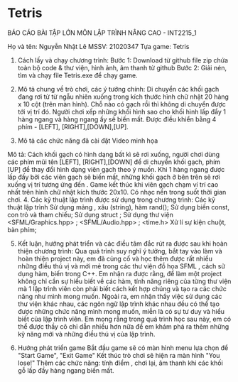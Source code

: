 # Tetris
BÁO CÁO BÀI TẬP LỚN MÔN LẬP TRÌNH NÂNG CAO - INT2215_1

Họ và tên: Nguyễn Nhật Lê
MSSV: 21020347
Tựa game: Tetris

1. Cách lấy và chạy chương trình:
Bước 1: Download từ github file zip chứa toàn bộ code & thư viện, hình ảnh, âm thanh từ github
Bước 2: Giải nén, tìm và chạy file Tetris.exe để chạy game.
2. Mô tả chung về trò chơi, các ý tưởng chính:
Di chuyển các khối gạch đang rơi từ từ ngẫu nhiên xuống trong kích thước hình chữ nhật 20 hàng x 10 cột (trên màn hình). Chỗ nào có gạch rồi thì không di chuyển được tới vị trí đó. Người chơi xếp những khối hình sao cho khối hình lấp đầy 1 hàng ngang và hàng ngang ấy sẽ biến mất.
Được điều khiển bằng 4 phím -  [LEFT], [RIGHT],[DOWN],[UP].

3. Mô tả các chức năng đã cài đặt
Video minh họa

Mô tả:
Cách khối gạch có hình dạng bất kì sẽ rơi xuống, người chơi dùng các phím mũi tên [LEFT], [RIGHT],[DOWN] để di chuyển khối gạch, phím [UP] để thay đổi hình dạng viên gạch theo ý muốn. Khi 1 hàng ngang được lấp đấy bởi các viên gạch sẽ biến mất, những khối gạch ở bên trên sẽ rơi xuống vị trí tương ứng đến . Game kết thúc khi viên gạch chạm ví trí cao nhất trên hình chữ nhật kích thước 20x10.
Có nhạc nền trong suốt thời gian chơi. 
4. Các kỹ thuật lập trình được sử dụng trong chương trình:
Các kỹ thuật lập trình
Sử dụng mảng , xâu (string), hàm rand();
Sử dụng biến const, con trỏ và tham chiếu;
Sử dụng struct ;
Sử dụng thư viện <SFML/Graphics.hpp> ; <SFML/Audio.hpp> ; <time.h>
Xử lí sự kiện chuột, bàn phím;

5. Kết luận, hướng phát triển và các điều tâm đắc rút ra được sau khi hoàn thiện chương trình:
Qua quá trình suy nghĩ ý tưởng, bắt tay vào làm và hoàn thiện project này, em đã củng cố và học thêm được rất nhiều những điều thú vị và mới mẻ trong các thư viện đồ họa SFML , cách sử dụng hàm, biến trong C++. Em nhận ra được rằng, để làm một project không chỉ cần sự hiểu biết về các hàm, tính năng riêng của từng thư viện mà 1 lập trình viên còn phải biết cách kết hợp chúng và tạo ra các chức năng như mình mong muốn. Ngoài ra, em nhận thấy việc sử dụng các thư viện khác nhau, các ngôn ngữ lập trình khác nhau đều có thể tạo được những chức năng mình mong muốn, miễn là có sự tư duy và hiểu biết của lập trình viên. Em mong rằng trong quá trình học sau này, em có thể được thầy cô chỉ dẫn nhiều hơn nữa để em khám phá ra thêm những kỹ năng mới và những điều thú vị của lập trình.

6. Hướng phát triển game
Bắt đầu game sẽ có màn hình menu lựa chọn để "Start Game", "Exit Game"
Kết thúc trò chơi sẽ hiện ra màn hình "You lose!" 
Thêm các chức năng: tính điểm , chơi lại, âm thanh khi các khối gỗ lấp đầy hàng ngang biến mất.